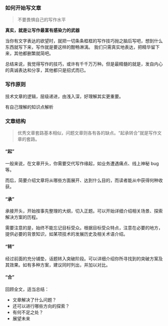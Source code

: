 ### 如何开始写文章

> 不要畏惧自己的写作水平

**真实，就是让写作最富有感染力的武器**

当你有文字表达的欲望时，就把一切条条框框的写作技巧抛之脑后写吧，想到什么东西就写下来，写作就是要这样的酣畅淋漓。 我们只需真实地表达，把精华留下来，其他都删繁就简吧。

总结来说，我觉得写作的技巧，或许有千千万万种。但是最精髓的就是，发自内心的真诚表达和分享，其他都只是招式而已。

### 写作原则

技术文章的逻辑，层级递进，由浅入深，好理解其实更重要。

有自己理解的知识点解析

### 文章结构

> 优秀文章套路基本相似，问题文章则各有各的缺点。“起承转合”就是写作文章的套路。

#### **“起”**

一般来说，在文章开头，你需要交代写作缘起，如业务遭遇痛点、线上神秘 bug 等。

而后，简要介绍文章将从哪些方面展开、达到什么目的，而读者能从中获得何种收获。

#### “承”

承接开头，开始按事先整理的大纲，切入正题。可以开始详细介绍相关场景、探索解决方案的历程。

需要注意的是，始终不能忘记目标受众。根据目标受众特点，注意在必要的地方，提供必要的背景知识，如某项技术的发展历史及相关术语介绍。

#### “转”

经过前面的充分铺垫，话题转入突破阶段。可以详细介绍你所寻找到的突破方案及其效果。如有多种方案，建议同时列出，并加以对比。

#### “合”

回顾全文，适当总结：

- 文章解决了什么问题？
- 还可以进行哪些方向的探索？
- 有何不足之处？
- 展望未来